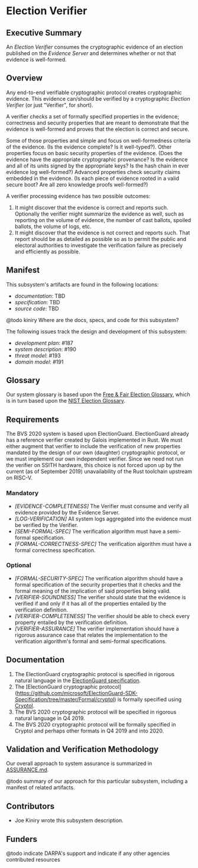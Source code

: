 # Election Verifier

## Executive Summary

An *Election Verifier* consumes the cryptographic evidence of an
election published on the *Evidence Server* and determines whether or
not that evidence is well-formed.

## Overview

Any end-to-end verifiable cryptographic protocol creates cryptographic
evidence.  This evidence can/should be verified by a cryptographic
*Election Verifier* (or just "Verifier", for short).

A verifier checks a set of formally specified properties in the
evidence; correctness and security properties that are meant to
demonstrate that the evidence is well-formed and proves that the
election is correct and secure.

Some of those properties and simple and focus on well-formedness
criteria of the evidence.  (Is the evidence complete?  Is it
well-typed?).  Other properties focus on basic security properties of
the evidence.  (Does the evidence have the appropriate cryptographic
provenance?  Is the evidence and all of its units signed by the
appropriate keys?  Is the hash chain in ever evidence log
well-formed?)  Advanced properties check security claims embedded in
the evidence.  (Is each piece of evidence rooted in a valid secure
boot?  Are all zero knowledge proofs well-formed?)

A verifier processing evidence has two possible outcomes:
 1. It might discover that the evidence is correct and reports such.
    Optionally the verifier might summarize the evidence as well, such
    as reporting on the volume of evidence, the number of cast
    ballots, spoiled ballots, the volume of logs, etc.
 2. It might discover that the evidence is not correct and reports
    such. That report should be as detailed as possible so as to
    permit the public and electoral authorities to investigate the
    verification failure as precisely and efficiently as possible.

## Manifest

This subsystem's artifacts are found in the following locations:
 - *documentation*: TBD
 - *specification*: TBD
 - *source code*: TBD

@todo kiniry Where are the docs, specs, and code for this subsystem?

The following issues track the design and development of this
subsystem:
 - *development plan*: #187
 - *system description*: #190
 - *threat model*: #193
 - *domain model*: #191

## Glossary

Our system glossary is based upon the
[Free & Fair Election Glossary](https://github.com/FreeAndFair/ElectionGlossary),
which is in turn based upon the
[NIST Election Glossary](https://pages.nist.gov/ElectionGlossary/).

## Requirements

The BVS 2020 system is based upon ElectionGuard.  ElectionGuard
already has a reference verifier created by Galois implemented in
Rust. We must either augment that verifier to include the verification
of new properties mandated by the design of our own (daughter)
cryptographic protocol, or we must implement our own independent
verifier. Since we need not run the verifier on SSITH hardware, this
choice is not forced upon up by the current (as of September 2019)
unavailability of the Rust toolchain upstream on RISC-V.

### Mandatory

- *[EVIDENCE-COMPLETENESS]* The Verifier must consume and verify all
  evidence provided by the Evidence Server.
- *[LOG-VERIFICATION]* All system logs aggregated into the evidence
  must be verified by the Verifier.
- *[SEMI-FORMAL-SPEC]* The verification algorithm must have a
  semi-formal specification.
- *[FORMAL-CORRECTNESS-SPEC]* The verification algorithm must have a
  formal correctness specification.

### Optional

- *[FORMAL-SECURITY-SPEC]* The verification algorithm should have a
  formal specification of the security properties that it checks and
  the formal meaning of the implication of said properties being
  valid.
- *[VERIFIER-SOUNDNESS]* The verifier should state that the evidence is
  verified if and only if it has all of the properties entailed by
  the verification definition.
- *[VERIFIER-COMPLETENESS]* The verifier should be able to check every
  property entailed by the verification definition.
- *[VERIFIER-ASSURANCE]* The verifier implementation should have a
  rigorous assurance case that relates the implementation to the
  verification algorithm's formal and semi-formal specifications.

## Documentation

1. The ElectionGuard cryptographic protocol is specified in rigorous
   natural language in the
   [ElectionGuard specification](https://github.com/microsoft/ElectionGuard-SDK-Specification).
2. The [ElectionGuard cryptographic protocol]
   (https://github.com/microsoft/ElectionGuard-SDK-Specification/tree/master/Formal/cryptol)
   is formally specified using [Cryptol](https://cryptol.net/).
3. The BVS 2020 cryptographic protocol will be specified in rigorous
   natural language in Q4 2019.
3. The BVS 2020 cryptographic protocol will be formally specified
   in Cryptol and perhaps other formats in Q4 2019 and into 2020.

## Validation and Verification Methodology

Our overall approach to system assurance is summarized in
[ASSURANCE.md](../ASSURANCE.md).

@todo summary of our approach for this particular subsystem, including
a manifest of related artifacts.

## Contributors

- Joe Kiniry wrote this subsystem description.

## Funders

@todo indicate DARPA's support and indicate if any other agencies
contributed resources
